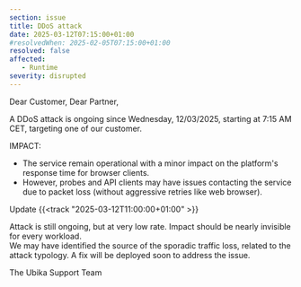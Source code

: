 ```yaml
---
section: issue
title: DDoS attack
date: 2025-03-12T07:15:00+01:00
#resolvedWhen: 2025-02-05T07:15:00+01:00
resolved: false
affected:
   - Runtime
severity: disrupted
---
```

Dear Customer, Dear Partner,

A DDoS attack is ongoing since Wednesday, 12/03/2025, starting at 7:15 AM CET, targeting one of our customer.

IMPACT:
* The service remain operational with a minor impact on the platform's response time for browser clients.
* However, probes and API clients may have issues contacting the service due to packet loss (without aggressive retries like web browser).

Update {{<track "2025-03-12T11:00:00+01:00" >}}  

Attack is still ongoing, but at very low rate. Impact should be nearly invisible for every workload.  
We may have identified the source of the sporadic traffic loss, related to the attack typology. A fix will be deployed soon to address the issue.

The Ubika Support Team

